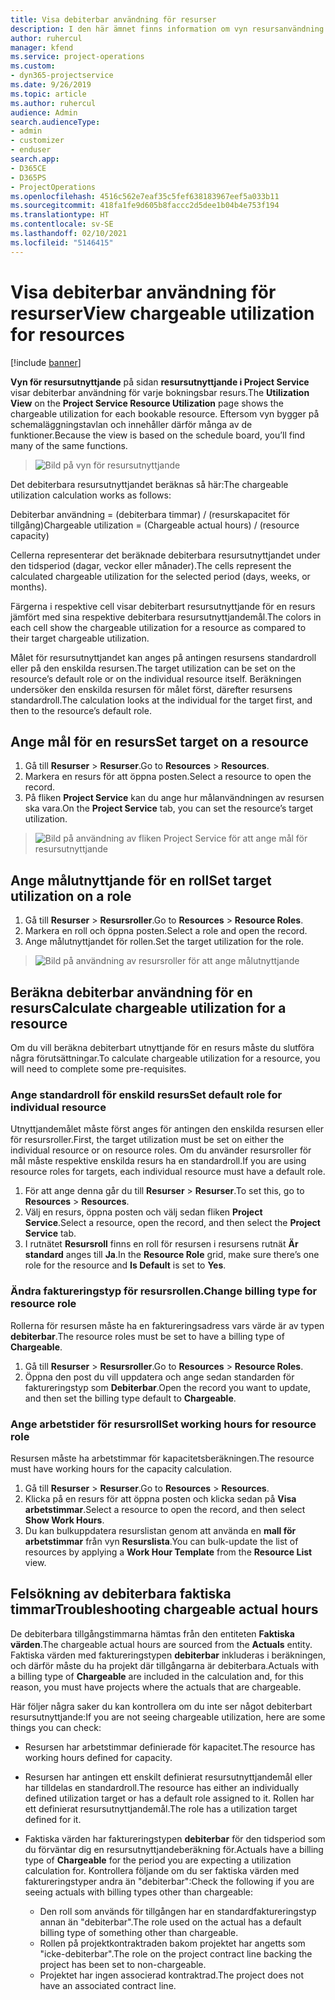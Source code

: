 ```yaml
---
title: Visa debiterbar användning för resurser
description: I den här ämnet finns information om vyn resursanvändning.
author: ruhercul
manager: kfend
ms.service: project-operations
ms.custom:
- dyn365-projectservice
ms.date: 9/26/2019
ms.topic: article
ms.author: ruhercul
audience: Admin
search.audienceType:
- admin
- customizer
- enduser
search.app:
- D365CE
- D365PS
- ProjectOperations
ms.openlocfilehash: 4516c562e7eaf35c5fef638183967eef5a033b11
ms.sourcegitcommit: 418fa1fe9d605b8faccc2d5dee1b04b4e753f194
ms.translationtype: HT
ms.contentlocale: sv-SE
ms.lasthandoff: 02/10/2021
ms.locfileid: "5146415"
---
```

# <a name="view-chargeable-utilization-for-resources"></a><span data-ttu-id="00edc-103">Visa debiterbar användning för resurser</span><span class="sxs-lookup"><span data-stu-id="00edc-103">View chargeable utilization for resources</span></span>

[!include [banner](../includes/psa-now-project-operations.md)]
 
<span data-ttu-id="00edc-104">**Vyn för resursutnyttjande** på sidan **resursutnyttjande i Project Service** visar debiterbar användning för varje bokningsbar resurs.</span><span class="sxs-lookup"><span data-stu-id="00edc-104">The **Utilization View** on the **Project Service Resource Utilization** page shows the chargeable utilization for each bookable resource.</span></span> <span data-ttu-id="00edc-105">Eftersom vyn bygger på schemaläggningstavlan och innehåller därför många av de funktioner.</span><span class="sxs-lookup"><span data-stu-id="00edc-105">Because the view is based on the schedule board, you’ll find many of the same functions.</span></span>

> ![Bild på vyn för resursutnyttjande](media/FAQ-utilization-1.png)
 

<span data-ttu-id="00edc-107">Det debiterbara resursutnyttjandet beräknas så här:</span><span class="sxs-lookup"><span data-stu-id="00edc-107">The chargeable utilization calculation works as follows:</span></span>

   <span data-ttu-id="00edc-108">Debiterbar användning = (debiterbara timmar) / (resurskapacitet för tillgång)</span><span class="sxs-lookup"><span data-stu-id="00edc-108">Chargeable utilization = (Chargeable actual hours) / (resource capacity)</span></span>

<span data-ttu-id="00edc-109">Cellerna representerar det beräknade debiterbara resursutnyttjandet under den tidsperiod (dagar, veckor eller månader).</span><span class="sxs-lookup"><span data-stu-id="00edc-109">The cells represent the calculated chargeable utilization for the selected period (days, weeks, or months).</span></span>

<span data-ttu-id="00edc-110">Färgerna i respektive cell visar debiterbart resursutnyttjande för en resurs jämfört med sina respektive debiterbara resursutnyttjandemål.</span><span class="sxs-lookup"><span data-stu-id="00edc-110">The colors in each cell show the chargeable utilization for a resource as compared to their target chargeable utilization.</span></span> 

<span data-ttu-id="00edc-111">Målet för resursutnyttjandet kan anges på antingen resursens standardroll eller på den enskilda resursen.</span><span class="sxs-lookup"><span data-stu-id="00edc-111">The target utilization can be set on the resource’s default role or on the individual resource itself.</span></span> <span data-ttu-id="00edc-112">Beräkningen undersöker den enskilda resursen för målet först, därefter resursens standardroll.</span><span class="sxs-lookup"><span data-stu-id="00edc-112">The calculation looks at the individual for the target first, and then to the resource’s default role.</span></span>

## <a name="set-target-on-a-resource"></a><span data-ttu-id="00edc-113">Ange mål för en resurs</span><span class="sxs-lookup"><span data-stu-id="00edc-113">Set target on a resource</span></span>

1. <span data-ttu-id="00edc-114">Gå till **Resurser** \> **Resurser**.</span><span class="sxs-lookup"><span data-stu-id="00edc-114">Go to **Resources** \> **Resources**.</span></span> 
2. <span data-ttu-id="00edc-115">Markera en resurs för att öppna posten.</span><span class="sxs-lookup"><span data-stu-id="00edc-115">Select a resource to open the record.</span></span> 
3. <span data-ttu-id="00edc-116">På fliken **Project Service** kan du ange hur målanvändningen av resursen ska vara.</span><span class="sxs-lookup"><span data-stu-id="00edc-116">On the **Project Service** tab, you can set the resource’s target utilization.</span></span>

> ![Bild på användning av fliken Project Service för att ange mål för resursutnyttjande](media/FAQ-utilization-2.png)
 
## <a name="set-target-utilization-on-a-role"></a><span data-ttu-id="00edc-118">Ange målutnyttjande för en roll</span><span class="sxs-lookup"><span data-stu-id="00edc-118">Set target utilization on a role</span></span>

1. <span data-ttu-id="00edc-119">Gå till **Resurser** \> **Resursroller**.</span><span class="sxs-lookup"><span data-stu-id="00edc-119">Go to **Resources** \> **Resource Roles**.</span></span> 
2. <span data-ttu-id="00edc-120">Markera en roll och öppna posten.</span><span class="sxs-lookup"><span data-stu-id="00edc-120">Select a role and open the record.</span></span> 
3. <span data-ttu-id="00edc-121">Ange målutnyttjandet för rollen.</span><span class="sxs-lookup"><span data-stu-id="00edc-121">Set the target utilization for the role.</span></span>

> ![Bild på användning av resursroller för att ange målutnyttjande](media/FAQ-utilization-3.png)
 
## <a name="calculate-chargeable-utilization-for-a-resource"></a><span data-ttu-id="00edc-123">Beräkna debiterbar användning för en resurs</span><span class="sxs-lookup"><span data-stu-id="00edc-123">Calculate chargeable utilization for a resource</span></span>

<span data-ttu-id="00edc-124">Om du vill beräkna debiterbart utnyttjande för en resurs måste du slutföra några förutsättningar.</span><span class="sxs-lookup"><span data-stu-id="00edc-124">To calculate chargeable utilization for a resource, you will need to complete some pre-requisites.</span></span> 

### <a name="set-default-role-for-individual-resource"></a><span data-ttu-id="00edc-125">Ange standardroll för enskild resurs</span><span class="sxs-lookup"><span data-stu-id="00edc-125">Set default role for individual resource</span></span>

<span data-ttu-id="00edc-126">Utnyttjandemålet måste först anges för antingen den enskilda resursen eller för resursroller.</span><span class="sxs-lookup"><span data-stu-id="00edc-126">First, the target utilization must be set on either the individual resource or on resource roles.</span></span> <span data-ttu-id="00edc-127">Om du använder resursroller för mål måste respektive enskilda resurs ha en standardroll.</span><span class="sxs-lookup"><span data-stu-id="00edc-127">If you are using resource roles for targets, each individual resource must have a default role.</span></span> 

1. <span data-ttu-id="00edc-128">För att ange denna går du till **Resurser** \> **Resurser**.</span><span class="sxs-lookup"><span data-stu-id="00edc-128">To set this, go to **Resources** \> **Resources**.</span></span> 
2. <span data-ttu-id="00edc-129">Välj en resurs, öppna posten och välj sedan fliken **Project Service**.</span><span class="sxs-lookup"><span data-stu-id="00edc-129">Select a resource, open the record, and then select the **Project Service** tab.</span></span> 
3. <span data-ttu-id="00edc-130">I rutnätet **Resursroll** finns en roll för resursen i resursens rutnät **Är standard** anges till **Ja**.</span><span class="sxs-lookup"><span data-stu-id="00edc-130">In the **Resource Role** grid, make sure there’s one role for the resource and **Is Default** is set to **Yes**.</span></span>
 
### <a name="change-billing-type-for-resource-role"></a><span data-ttu-id="00edc-131">Ändra faktureringstyp för resursrollen.</span><span class="sxs-lookup"><span data-stu-id="00edc-131">Change billing type for resource role</span></span>

<span data-ttu-id="00edc-132">Rollerna för resursen måste ha en faktureringsadress vars värde är av typen **debiterbar**.</span><span class="sxs-lookup"><span data-stu-id="00edc-132">The resource roles must be set to have a billing type of **Chargeable**.</span></span> 

1. <span data-ttu-id="00edc-133">Gå till **Resurser** \> **Resursroller**.</span><span class="sxs-lookup"><span data-stu-id="00edc-133">Go to **Resources** \> **Resource Roles**.</span></span> 
2. <span data-ttu-id="00edc-134">Öppna den post du vill uppdatera och ange sedan standarden för faktureringstyp som **Debiterbar**.</span><span class="sxs-lookup"><span data-stu-id="00edc-134">Open the record you want to update, and then set the billing type default to **Chargeable**.</span></span>

### <a name="set-working-hours-for-resource-role"></a><span data-ttu-id="00edc-135">Ange arbetstider för resursroll</span><span class="sxs-lookup"><span data-stu-id="00edc-135">Set working hours for resource role</span></span>
 
<span data-ttu-id="00edc-136">Resursen måste ha arbetstimmar för kapacitetsberäkningen.</span><span class="sxs-lookup"><span data-stu-id="00edc-136">The resource must have working hours for the capacity calculation.</span></span> 

1. <span data-ttu-id="00edc-137">Gå till **Resurser** \> **Resurser**.</span><span class="sxs-lookup"><span data-stu-id="00edc-137">Go to **Resources** \> **Resources**.</span></span> 
2. <span data-ttu-id="00edc-138">Klicka på en resurs för att öppna posten och klicka sedan på **Visa arbetstimmar**.</span><span class="sxs-lookup"><span data-stu-id="00edc-138">Select a resource to open the record, and then select **Show Work Hours**.</span></span> 
3. <span data-ttu-id="00edc-139">Du kan bulkuppdatera resurslistan genom att använda en **mall för arbetstimmar** från vyn **Resurslista**.</span><span class="sxs-lookup"><span data-stu-id="00edc-139">You can bulk-update the list of resources by applying a **Work Hour Template** from the **Resource List** view.</span></span>

## <a name="troubleshooting-chargeable-actual-hours"></a><span data-ttu-id="00edc-140">Felsökning av debiterbara faktiska timmar</span><span class="sxs-lookup"><span data-stu-id="00edc-140">Troubleshooting chargeable actual hours</span></span>

<span data-ttu-id="00edc-141">De debiterbara tillgångstimmarna hämtas från den entiteten **Faktiska värden**.</span><span class="sxs-lookup"><span data-stu-id="00edc-141">The chargeable actual hours are sourced from the **Actuals** entity.</span></span> <span data-ttu-id="00edc-142">Faktiska värden med faktureringstypen **debiterbar** inkluderas i beräkningen, och därför måste du ha projekt där tillgångarna är debiterbara.</span><span class="sxs-lookup"><span data-stu-id="00edc-142">Actuals with a billing type of **Chargeable** are included in the calculation and, for this reason, you must have projects where the actuals that are chargeable.</span></span>

<span data-ttu-id="00edc-143">Här följer några saker du kan kontrollera om du inte ser något debiterbart resursutnyttjande:</span><span class="sxs-lookup"><span data-stu-id="00edc-143">If you are not seeing chargeable utilization, here are some things you can check:</span></span>

- <span data-ttu-id="00edc-144">Resursen har arbetstimmar definierade för kapacitet.</span><span class="sxs-lookup"><span data-stu-id="00edc-144">The resource has working hours defined for capacity.</span></span>
- <span data-ttu-id="00edc-145">Resursen har antingen ett enskilt definierat resursutnyttjandemål eller har tilldelas en standardroll.</span><span class="sxs-lookup"><span data-stu-id="00edc-145">The resource has either an individually defined utilization target or has a default role assigned to it.</span></span> <span data-ttu-id="00edc-146">Rollen har ett definierat resursutnyttjandemål.</span><span class="sxs-lookup"><span data-stu-id="00edc-146">The role has a utilization target defined for it.</span></span>
- <span data-ttu-id="00edc-147">Faktiska värden har faktureringstypen **debiterbar** för den tidsperiod som du förväntar dig en resursutnyttjandeberäkning för.</span><span class="sxs-lookup"><span data-stu-id="00edc-147">Actuals have a billing type of **Chargeable** for the period you are expecting a utilization calculation for.</span></span> <span data-ttu-id="00edc-148">Kontrollera följande om du ser faktiska värden med faktureringstyper andra än "debiterbar":</span><span class="sxs-lookup"><span data-stu-id="00edc-148">Check the following if you are seeing actuals with billing types other than chargeable:</span></span>

  - <span data-ttu-id="00edc-149">Den roll som används för tillgången har en standardfaktureringstyp annan än "debiterbar".</span><span class="sxs-lookup"><span data-stu-id="00edc-149">The role used on the actual has a default billing type of something other than chargeable.</span></span>
  - <span data-ttu-id="00edc-150">Rollen på projektkontraktraden bakom projektet har angetts som "icke-debiterbar".</span><span class="sxs-lookup"><span data-stu-id="00edc-150">The role on the project contract line backing the project has been set to non-chargeable.</span></span>
  - <span data-ttu-id="00edc-151">Projektet har ingen associerad kontraktrad.</span><span class="sxs-lookup"><span data-stu-id="00edc-151">The project does not have an associated contract line.</span></span>

